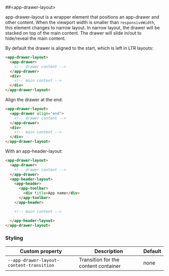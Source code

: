 ##&lt;app-drawer-layout&gt;

app-drawer-layout is a wrapper element that positions an app-drawer and other content. When
the viewport width is smaller than `responsiveWidth`, this element changes to narrow layout.
In narrow layout, the drawer will be stacked on top of the main content. The drawer will slide
in/out to hide/reveal the main content.


By default the drawer is aligned to the start, which is left in LTR layouts:

```html
<app-drawer-layout>
  <app-drawer>
    <!-- drawer content -->
  </app-drawer>
  <div>
    <!-- main content -->
  </div>
</app-drawer-layout>
```

Align the drawer at the end:

```html
<app-drawer-layout>
  <app-drawer align="end">
    <!-- drawer content -->
  </app-drawer>
  <div>
    <!-- main content -->
  </div>
</app-drawer-layout>
```

With an app-header-layout:

```html
<app-drawer-layout>
  <app-drawer>
    <!-- drawer content -->
  </app-drawer>
  <app-header-layout>
    <app-header>
      <app-toolbar>
        <div title>App name</div>
      </app-toolbar>
    </app-header>

    <!-- main content -->

  </app-header-layout>
</app-drawer-layout>
```

### Styling

Custom property                          | Description                          | Default
-----------------------------------------|--------------------------------------|---------
`--app-drawer-layout-content-transition` | Transition for the content container | none
